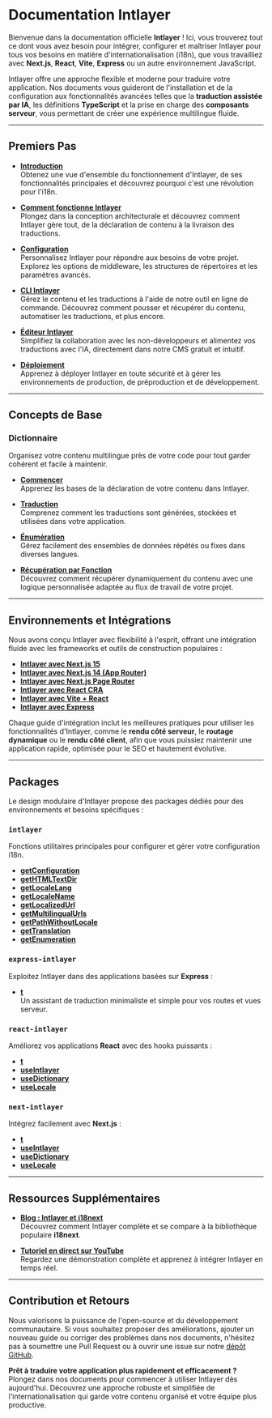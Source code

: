 # Documentation Intlayer

Bienvenue dans la documentation officielle **Intlayer** ! Ici, vous trouverez tout ce dont vous avez besoin pour intégrer, configurer et maîtriser Intlayer pour tous vos besoins en matière d'internationalisation (i18n), que vous travailliez avec **Next.js**, **React**, **Vite**, **Express** ou un autre environnement JavaScript.

Intlayer offre une approche flexible et moderne pour traduire votre application. Nos documents vous guideront de l'installation et de la configuration aux fonctionnalités avancées telles que la **traduction assistée par IA**, les définitions **TypeScript** et la prise en charge des **composants serveur**, vous permettant de créer une expérience multilingue fluide.

---

## Premiers Pas

- **[Introduction](https://github.com/aymericzip/intlayer/blob/main/docs/docs/fr/introduction.md)**  
  Obtenez une vue d'ensemble du fonctionnement d'Intlayer, de ses fonctionnalités principales et découvrez pourquoi c'est une révolution pour l'i18n.

- **[Comment fonctionne Intlayer](https://github.com/aymericzip/intlayer/blob/main/docs/docs/fr/how_works_intlayer.md)**  
  Plongez dans la conception architecturale et découvrez comment Intlayer gère tout, de la déclaration de contenu à la livraison des traductions.

- **[Configuration](https://github.com/aymericzip/intlayer/blob/main/docs/docs/fr/configuration.md)**  
  Personnalisez Intlayer pour répondre aux besoins de votre projet. Explorez les options de middleware, les structures de répertoires et les paramètres avancés.

- **[CLI Intlayer](https://github.com/aymericzip/intlayer/blob/main/docs/docs/fr/intlayer_cli.md)**  
  Gérez le contenu et les traductions à l'aide de notre outil en ligne de commande. Découvrez comment pousser et récupérer du contenu, automatiser les traductions, et plus encore.

- **[Éditeur Intlayer](https://github.com/aymericzip/intlayer/blob/main/docs/docs/fr/intlayer_visual_editor.md)**  
  Simplifiez la collaboration avec les non-développeurs et alimentez vos traductions avec l'IA, directement dans notre CMS gratuit et intuitif.

- **[Déploiement](https://github.com/aymericzip/intlayer/blob/main/docs/docs/fr/deployment.md)**  
  Apprenez à déployer Intlayer en toute sécurité et à gérer les environnements de production, de préproduction et de développement.

---

## Concepts de Base

### Dictionnaire

Organisez votre contenu multilingue près de votre code pour tout garder cohérent et facile à maintenir.

- **[Commencer](https://github.com/aymericzip/intlayer/blob/main/docs/docs/fr/dictionary/get_started.md)**  
  Apprenez les bases de la déclaration de votre contenu dans Intlayer.

- **[Traduction](https://github.com/aymericzip/intlayer/blob/main/docs/docs/fr/dictionary/translation.md)**  
  Comprenez comment les traductions sont générées, stockées et utilisées dans votre application.

- **[Énumération](https://github.com/aymericzip/intlayer/blob/main/docs/docs/fr/dictionary/enumeration.md)**  
  Gérez facilement des ensembles de données répétés ou fixes dans diverses langues.

- **[Récupération par Fonction](https://github.com/aymericzip/intlayer/blob/main/docs/docs/fr/dictionary/function_fetching.md)**  
  Découvrez comment récupérer dynamiquement du contenu avec une logique personnalisée adaptée au flux de travail de votre projet.

---

## Environnements et Intégrations

Nous avons conçu Intlayer avec flexibilité à l'esprit, offrant une intégration fluide avec les frameworks et outils de construction populaires :

- **[Intlayer avec Next.js 15](https://github.com/aymericzip/intlayer/blob/main/docs/docs/fr/intlayer_with_nextjs_15.md)**
- **[Intlayer avec Next.js 14 (App Router)](https://github.com/aymericzip/intlayer/blob/main/docs/docs/fr/intlayer_with_nextjs_14.md)**
- **[Intlayer avec Next.js Page Router](https://github.com/aymericzip/intlayer/blob/main/docs/docs/fr/intlayer_with_nextjs_page_router.md)**
- **[Intlayer avec React CRA](https://github.com/aymericzip/intlayer/blob/main/docs/docs/fr/intlayer_with_create_react_app.md)**
- **[Intlayer avec Vite + React](https://github.com/aymericzip/intlayer/blob/main/docs/docs/fr/intlayer_with_vite+react.md)**
- **[Intlayer avec Express](https://github.com/aymericzip/intlayer/blob/main/docs/docs/fr/intlayer_with_express.md)**

Chaque guide d'intégration inclut les meilleures pratiques pour utiliser les fonctionnalités d'Intlayer, comme le **rendu côté serveur**, le **routage dynamique** ou le **rendu côté client**, afin que vous puissiez maintenir une application rapide, optimisée pour le SEO et hautement évolutive.

---

## Packages

Le design modulaire d'Intlayer propose des packages dédiés pour des environnements et besoins spécifiques :

### `intlayer`

Fonctions utilitaires principales pour configurer et gérer votre configuration i18n.

- **[getConfiguration](https://github.com/aymericzip/intlayer/blob/main/docs/docs/fr/packages/intlayer/getConfiguration.md)**
- **[getHTMLTextDir](https://github.com/aymericzip/intlayer/blob/main/docs/docs/fr/packages/intlayer/getHTMLTextDir.md)**
- **[getLocaleLang](https://github.com/aymericzip/intlayer/blob/main/docs/docs/fr/packages/intlayer/getLocaleLang.md)**
- **[getLocaleName](https://github.com/aymericzip/intlayer/blob/main/docs/docs/fr/packages/intlayer/getLocaleName.md)**
- **[getLocalizedUrl](https://github.com/aymericzip/intlayer/blob/main/docs/docs/fr/packages/intlayer/getLocalizedUrl.md)**
- **[getMultilingualUrls](https://github.com/aymericzip/intlayer/blob/main/docs/docs/fr/packages/intlayer/getMultilingualUrls.md)**
- **[getPathWithoutLocale](https://github.com/aymericzip/intlayer/blob/main/docs/docs/fr/packages/intlayer/getPathWithoutLocale.md)**
- **[getTranslation](https://github.com/aymericzip/intlayer/blob/main/docs/docs/fr/packages/intlayer/getTranslation.md)**
- **[getEnumeration](https://github.com/aymericzip/intlayer/blob/main/docs/docs/fr/packages/intlayer/getEnumeration.md)**

### `express-intlayer`

Exploitez Intlayer dans des applications basées sur **Express** :

- **[t](https://github.com/aymericzip/intlayer/blob/main/docs/docs/fr/packages/express-intlayer/t.md)**  
  Un assistant de traduction minimaliste et simple pour vos routes et vues serveur.

### `react-intlayer`

Améliorez vos applications **React** avec des hooks puissants :

- **[t](https://github.com/aymericzip/intlayer/blob/main/docs/docs/fr/packages/react-intlayer/t.md)**
- **[useIntlayer](https://github.com/aymericzip/intlayer/blob/main/docs/docs/fr/packages/react-intlayer/useIntlayer.md)**
- **[useDictionary](https://github.com/aymericzip/intlayer/blob/main/docs/docs/fr/packages/react-intlayer/useDictionary.md)**
- **[useLocale](https://github.com/aymericzip/intlayer/blob/main/docs/docs/fr/packages/react-intlayer/useLocale.md)**

### `next-intlayer`

Intégrez facilement avec **Next.js** :

- **[t](https://github.com/aymericzip/intlayer/blob/main/docs/docs/fr/packages/next-intlayer/t.md)**
- **[useIntlayer](https://github.com/aymericzip/intlayer/blob/main/docs/docs/fr/packages/next-intlayer/useIntlayer.md)**
- **[useDictionary](https://github.com/aymericzip/intlayer/blob/main/docs/docs/fr/packages/next-intlayer/useDictionary.md)**
- **[useLocale](https://github.com/aymericzip/intlayer/blob/main/docs/docs/fr/packages/next-intlayer/useLocale.md)**

---

## Ressources Supplémentaires

- **[Blog : Intlayer et i18next](https://github.com/aymericzip/intlayer/blob/main/docs/docs/fr/intlayer_with_i18next.md)**  
  Découvrez comment Intlayer complète et se compare à la bibliothèque populaire **i18next**.

- **[Tutoriel en direct sur YouTube](https://youtu.be/W2G7KxuSD4c?si=GyU_KpVhr61razRw)**  
  Regardez une démonstration complète et apprenez à intégrer Intlayer en temps réel.

---

## Contribution et Retours

Nous valorisons la puissance de l'open-source et du développement communautaire. Si vous souhaitez proposer des améliorations, ajouter un nouveau guide ou corriger des problèmes dans nos documents, n'hésitez pas à soumettre une Pull Request ou à ouvrir une issue sur notre [dépôt GitHub](https://github.com/aymericzip/intlayer/blob/main/docs/docs).

**Prêt à traduire votre application plus rapidement et efficacement ?** Plongez dans nos documents pour commencer à utiliser Intlayer dès aujourd'hui. Découvrez une approche robuste et simplifiée de l'internationalisation qui garde votre contenu organisé et votre équipe plus productive.
